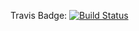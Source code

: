 Travis Badge:
[![Build Status](https://travis-ci.org/izlude83/week4.svg?branch=master)](https://travis-ci.org/izlude83/week4)
